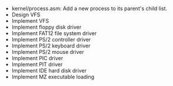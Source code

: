 - kernel/process.asm: Add a new process to its parent's child list.
- Design VFS
- Implement VFS
- Implement floppy disk driver
- Implement FAT12 file system driver
- Implement PS/2 controller driver
- Implement PS/2 keyboard driver
- Implement PS/2 mouse driver
- Implement PIC driver
- Implement PIT driver
- Implement IDE hard disk driver
- Implement MZ executable loading
